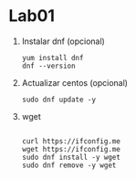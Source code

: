 # Lab01

1. Instalar dnf (opcional)
    ```console
    yum install dnf
    dnf --version
    ```

1. Actualizar centos (opcional)
    ```console
    sudo dnf update -y
    ```

1. wget
    ```console

    curl https://ifconfig.me
    wget https://ifconfig.me
    sudo dnf install -y wget
    sudo dnf remove -y wget
    ```
